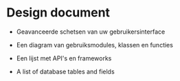 # Design document 


- Geavanceerde schetsen van uw gebruikersinterface




- Een diagram van gebruiksmodules, klassen en functies
- Een lijst met API's en frameworks
- A list of database tables and fields



